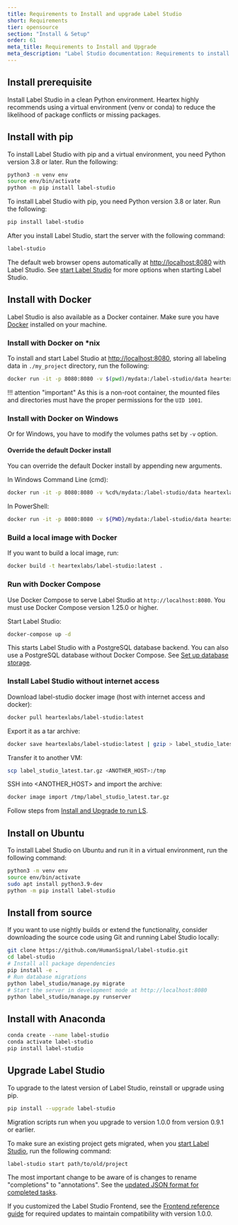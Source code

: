 ```yaml
---
title: Requirements to Install and upgrade Label Studio
short: Requirements
tier: opensource
section: "Install & Setup"
order: 61 
meta_title: Requirements to Install and Upgrade
meta_description: "Label Studio documentation: Requirements to install and upgrade Label Studio." 
---
```


<!-- md deploy.md -->


## Install prerequisite

Install Label Studio in a clean Python environment. Heartex highly recommends using a virtual environment (venv or conda) to reduce the likelihood of package conflicts or missing packages.


## Install with pip

To install Label Studio with pip and a virtual environment, you need Python version 3.8 or later. Run the following:
```bash
python3 -m venv env
source env/bin/activate
python -m pip install label-studio
```

To install Label Studio with pip, you need Python version 3.8 or later. Run the following:
```bash
pip install label-studio
```

After you install Label Studio, start the server with the following command: 
```bash
label-studio
```
The default web browser opens automatically at [http://localhost:8080](http://localhost:8080) with Label Studio. See [start Label Studio](start.html) for more options when starting Label Studio.


## Install with Docker

Label Studio is also available as a Docker container. Make sure you have [Docker](https://www.docker.com/) installed on your machine.

### Install with Docker on *nix
To install and start Label Studio at [http://localhost:8080](http://localhost:8080), storing all labeling data in `./my_project` directory, run the following:
```bash
docker run -it -p 8080:8080 -v $(pwd)/mydata:/label-studio/data heartexlabs/label-studio:latest
```

!!! attention "important"
    As this is a non-root container, the mounted files and directories must have the proper permissions for the `UID 1001`.

### Install with Docker on Windows
Or for Windows, you have to modify the volumes paths set by `-v` option.

#### Override the default Docker install
You can override the default Docker install by appending new arguments.

In Windows Command Line (cmd):
```bash
docker run -it -p 8080:8080 -v %cd%/mydata:/label-studio/data heartexlabs/label-studio:latest label-studio --log-level DEBUG
```

In PowerShell:
```bash
docker run -it -p 8080:8080 -v ${PWD}/mydata:/label-studio/data heartexlabs/label-studio:latest label-studio --log-level DEBUG
```

### Build a local image with Docker
If you want to build a local image, run:
```bash
docker build -t heartexlabs/label-studio:latest .
```

### Run with Docker Compose
Use Docker Compose to serve Label Studio at `http://localhost:8080`. You must use Docker Compose version 1.25.0 or higher.

Start Label Studio:
```bash
docker-compose up -d
```

This starts Label Studio with a PostgreSQL database backend. You can also use a PostgreSQL database without Docker Compose. See [Set up database storage](storedata.html).

### Install Label Studio without internet access
Download label-studio docker image (host with internet access and docker):
```bash 
docker pull heartexlabs/label-studio:latest
```

Export it as a tar archive: 
```bash
docker save heartexlabs/label-studio:latest | gzip > label_studio_latest.tar.gz
```

Transfer it to another VM:
```bash
scp label_studio_latest.tar.gz <ANOTHER_HOST>:/tmp
```

SSH into <ANOTHER_HOST> and import the archive:
```bash
docker image import /tmp/label_studio_latest.tar.gz
```

Follow steps from [Install and Upgrade to run LS](install.html#Install-with-Docker).


## Install on Ubuntu

To install Label Studio on Ubuntu and run it in a virtual environment, run the following command:

```bash
python3 -m venv env
source env/bin/activate
sudo apt install python3.9-dev
python -m pip install label-studio
```

## Install from source

If you want to use nightly builds or extend the functionality, consider downloading the source code using Git and running Label Studio locally:

```bash
git clone https://github.com/HumanSignal/label-studio.git
cd label-studio
# Install all package dependencies
pip install -e .
# Run database migrations
python label_studio/manage.py migrate
# Start the server in development mode at http://localhost:8080
python label_studio/manage.py runserver
```

## Install with Anaconda

```bash
conda create --name label-studio
conda activate label-studio
pip install label-studio
```


## Upgrade Label Studio

To upgrade to the latest version of Label Studio, reinstall or upgrade using pip. 


```bash
pip install --upgrade label-studio
```

Migration scripts run when you upgrade to version 1.0.0 from version 0.9.1 or earlier. 

To make sure an existing project gets migrated, when you [start Label Studio](start.html), run the following command:

```bash
label-studio start path/to/old/project 
```

The most important change to be aware of is changes to rename "completions" to "annotations". See the [updated JSON format for completed tasks](export.html#Raw_JSON_format_of_completed_tasks). 

If you customized the Label Studio Frontend, see the [Frontend reference guide](frontend_reference.html) for required updates to maintain compatibility with version 1.0.0.  
